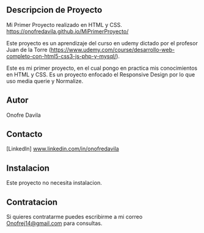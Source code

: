 ## Descripcion de Proyecto
Mi Primer Proyecto realizado en HTML y CSS. https://onofredavila.github.io/MiPrimerProyecto/

Este proyecto es un aprendizaje del curso en udemy dictado por el profesor Juan de la Torre (https://www.udemy.com/course/desarrollo-web-completo-con-html5-css3-js-php-y-mysql/).

Este es mi primer proyecto, en el cual pongo en practica mis conocimientos en HTML y CSS. Es un proyecto enfocado el Responsive Design por lo que uso media querie y Normalize.

## Autor
Onofre Davila

## Contacto
[LinkedIn] www.linkedin.com/in/onofredavila

## Instalacion
Este proyecto no necesita instalacion.

## Contratacion
Si quieres contratarme puedes escribirme a mi correo Onofrej14@gmail.com para consultas.
